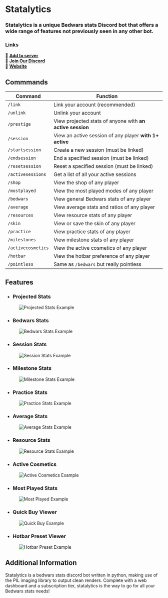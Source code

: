 # Statalytics

### Statalytics is a unique Bedwars stats Discord bot that offers a wide range of features not previously seen in any other bot.

### Links
🔗 [**Add to server**](https://discord.com/api/oauth2/authorize?client_id=903765373181112360&permissions=414464724033&scope=bot)\
🔗 [**Join Our Discord**](https://discord.gg/rHmHZ9vvwE)\
🔗 [**Website**](https://www.statalytics.net)

## Commmands
| Command | Function |
| ------- | -------- |
| `/link` | Link your account (recommended) |
| `/unlink` | Unlink your account |
| `/prestige` | View projected stats of anyone with **an active session** |
| `/session` | View an active session of any player **with 1+ active** |
| `/startsession` | Create a new session (must be linked) |
| `/endsession` | End a specified session (must be linked) |
| `/resetsession` | Reset a specified session (must be linked) |
| `/activesessions` | Get a list of all your active sessions |
| `/shop` | View the shop of any player |
| `/mostplayed` | View the most played modes of any player |
| `/bedwars` | View general Bedwars stats of any player |
| `/average` | View average stats and ratios of any player |
| `/resources` | View resource stats of any player |
| `/skin` | View or save the skin of any player |
| `/practice` | View practice stats of any player |
| `/milestones` | View milestone stats of any player |
| `/activecosmetics` | View the active cosmetics of any player |
| `/hotbar` | View the hotbar preference of any player |
| `/pointless` | Same as `/bedwars` but really pointless |

## Features
* ### Projected Stats
  <img src="https://media.discordapp.net/attachments/1027817138095915068/1083554132591399022/projected.png?width=400&height=293" alt="Projected Stats Example" style="margin-left: 20px;"/>

* ### Bedwars Stats
  <img src="https://media.discordapp.net/attachments/1027817138095915068/1083554133115674684/bedwars.png?width=400&height=293" alt="Bedwars Stats Example" style="margin-left: 20px;"/>

* ### Session Stats
  <img src="https://media.discordapp.net/attachments/1027817138095915068/1083554155521658880/session.png?width=400&height=293" alt="Session Stats Example" style="margin-left: 20px;"/>

* ### Milestone Stats
  <img src="https://media.discordapp.net/attachments/1027817138095915068/1083554131316318229/milestones.png?width=400&height=293" alt="Milestone Stats Example" style="margin-left: 20px;"/>

* ### Practice Stats
  <img src="https://media.discordapp.net/attachments/1027817138095915068/1083554132167770193/practice.png?width=400&height=293" alt="Practice Stats Example" style="margin-left: 20px;"/>

* ### Average Stats
  <img src="https://media.discordapp.net/attachments/1027817138095915068/1083554154791833610/ratios.png?width=400&height=293" alt="Average Stats Example" style="margin-left: 20px;"/>

* ### Resource Stats
  <img src="https://media.discordapp.net/attachments/1027817138095915068/1083554155177705472/resources.png?width=400&height=293" alt="Resource Stats Example" style="margin-left: 20px;"/>

* ### Active Cosmetics
  <img src="https://media.discordapp.net/attachments/1027817138095915068/1083554132817887262/activecosmetics.png?width=400&height=293" alt="Active Cosmetics Example" style="margin-left: 20px;"/>

* ### Most Played Stats
  <img src="https://media.discordapp.net/attachments/1027817138095915068/1083554131735760986/mostplayed.png?width=400&height=263" alt="Most Played Example" style="margin-left: 20px;"/>

* ### Quick Buy Viewer
  <img src="https://media.discordapp.net/attachments/1027817138095915068/1083554155790078042/shop.png?width=400&height=217" alt="Quick Buy Example" style="margin-left: 20px;"/>

* ### Hotbar Preset Viewer
  <img src="https://media.discordapp.net/attachments/1027817138095915068/1083554131089834024/hotbar.png?width=400&height=247" alt="Hotbar Preset Example" style="margin-left: 20px;"/>

## Additional Information
Statalytics is a bedwars stats discord bot written in python, making use of the PIL imaging library to output clean renders. Complete with a web dashboard and a subscription tier, statalytics is the way to go for all your Bedwars stats needs!